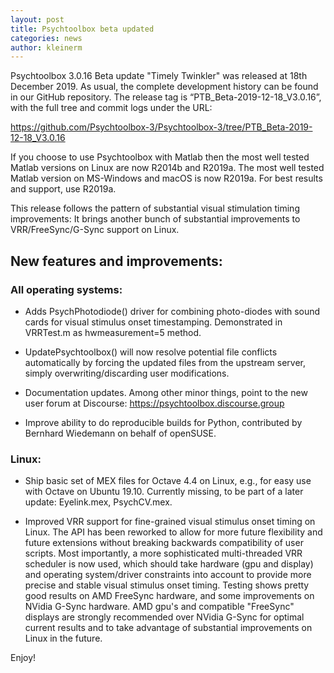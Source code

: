 ```yaml
---
layout: post
title: Psychtoolbox beta updated
categories: news
author: kleinerm
---
```


Psychtoolbox 3.0.16 Beta update "Timely Twinkler" was released at 18th December 2019.
As usual, the complete development history can be found in our GitHub repository.
The release tag is “PTB_Beta-2019-12-18_V3.0.16”, with the full tree and commit logs under the URL:

<https://github.com/Psychtoolbox-3/Psychtoolbox-3/tree/PTB_Beta-2019-12-18_V3.0.16>

If you choose to use Psychtoolbox with Matlab then the most well tested Matlab versions on Linux are now R2014b and R2019a. The most well tested Matlab version on MS-Windows and macOS is now R2019a. For best results and support, use R2019a.

This release follows the pattern of substantial visual stimulation timing improvements: It brings another bunch of substantial improvements to VRR/FreeSync/G-Sync support on Linux.


## New features and improvements:

### All operating systems:

- Adds PsychPhotodiode() driver for combining photo-diodes with sound cards for visual stimulus onset timestamping. Demonstrated in VRRTest.m as hwmeasurement=5 method.

- UpdatePsychtoolbox() will now resolve potential file conflicts automatically by forcing the updated files from the upstream server, simply overwriting/discarding user modifications.

- Documentation updates. Among other minor things, point to the new user forum at Discourse: <https://psychtoolbox.discourse.group>

- Improve ability to do reproducible builds for Python, contributed by Bernhard Wiedemann on behalf of openSUSE.

### Linux:

- Ship basic set of MEX files for Octave 4.4 on Linux, e.g., for easy use with Octave on Ubuntu 19.10. Currently missing, to be part of a later update: Eyelink.mex, PsychCV.mex.

- Improved VRR support for fine-grained visual stimulus onset timing on Linux. The API has been reworked to allow for more future flexibility and future extensions without breaking backwards compatibility of user scripts. Most importantly, a more sophisticated multi-threaded VRR scheduler is now used, which should take hardware (gpu and display) and operating system/driver constraints into account to provide more precise and stable visual stimulus onset timing. Testing shows pretty good results on AMD FreeSync hardware, and some improvements on NVidia G-Sync hardware. AMD gpu's and compatible "FreeSync" displays are strongly recommended over NVidia G-Sync for optimal current results and to take advantage of substantial improvements on Linux in the future.

Enjoy!
